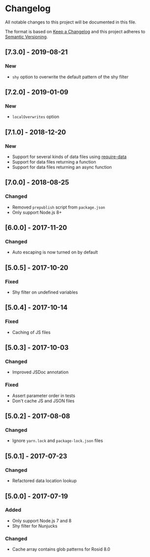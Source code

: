 # Changelog

All notable changes to this project will be documented in this file.

The format is based on [Keep a Changelog](http://keepachangelog.com/en/1.0.0/) and this project adheres to [Semantic Versioning](http://semver.org/spec/v2.0.0.html).

## [7.3.0] - 2019-08-21

### New

- `shy` option to overwrite the default pattern of the shy filter

## [7.2.0] - 2019-01-09

### New

- `localOverwrites` option

## [7.1.0] - 2018-12-20

### New

- Support for several kinds of data files using [require-data](https://github.com/electerious/require-data)
- Support for data files returning a function
- Support for data files returning an async function

## [7.0.0] - 2018-08-25

### Changed

- Removed `prepublish` script from `package.json`
- Only support Node.js 8+

## [6.0.0] - 2017-11-20

### Changed

- Auto escaping is now turned on by default

## [5.0.5] - 2017-10-20

### Fixed

- Shy filter on undefined variables

## [5.0.4] - 2017-10-14

### Fixed

- Caching of JS files

## [5.0.3] - 2017-10-03

### Changed

- Improved JSDoc annotation

### Fixed

- Assert parameter order in tests
- Don't cache JS and JSON files

## [5.0.2] - 2017-08-08

### Changed

- Ignore `yarn.lock` and `package-lock.json` files

## [5.0.1] - 2017-07-23

### Changed

- Refactored data location lookup

## [5.0.0] - 2017-07-19

### Added

- Only support Node.js 7 and 8
- Shy filter for Nunjucks

### Changed

- Cache array contains glob patterns for Rosid 8.0